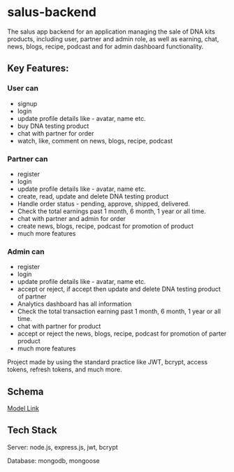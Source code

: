 # salus-backend

The salus app backend for an application managing the sale of DNA kits products, including user, partner and admin role, as well as earning, chat, news, blogs, recipe, podcast and for admin dashboard functionality.

## Key Features:

### User can

- signup
- login
- update profile details like - avatar, name etc.
- buy DNA testing product
- chat with partner for order
- watch, like, comment on news, blogs, recipe, podcast

### Partner can

- register
- login
- update profile details like - avatar, name etc.
- create, read, update and delete DNA testing product
- Handle order status - pending, approve, shipped, delivered.
- Check the total earnings past 1 month, 6 month, 1 year or all time.
- chat with partner and admin for order
- create news, blogs, recipe, podcast for promotion of product
- much more features

### Admin can

- register
- login
- update profile details like - avatar, name etc.
- accept or reject, if accept then update and delete DNA testing product of partner
- Analytics dashboard has all information
- Check the total transaction earning past 1 month, 6 month, 1 year or all time.
- chat with partner for product
- accept or reject the news, blogs, recipe, podcast for promotion of parter product
- much more features

Project made by using the standard practice like JWT, bcrypt, access tokens, refresh tokens, and much more.

## Schema

[Model Link](https://www.dbdiagram.io/d/Nutrigenomics-66697a22a179551be6b0757f)

## Tech Stack

Server: node.js, express.js, jwt, bcrypt

Database: mongodb, mongoose
